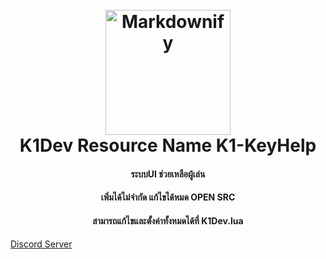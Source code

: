
<h1 align="center">
  <br>
  <a href="https://discord.gg/n7htcQj6sU"><img src="https://cdn.discordapp.com/attachments/928898439876587591/957889947031994379/codeinglogo-01.png" alt="Markdownify" width="200"></a>
  <br>
  K1Dev Resource Name K1-KeyHelp
  <br>
</h1>

<h4 align="center">ระบบUI ช่วยเหลือผู้เล่น </h4>
<h4 align="center">เพิ่มได้ไม่จำกัด แก้ไขได้หมด OPEN SRC </h4>
<h4 align="center">สามารถแก้ไขและตั้งค่าทั้งหมดได้ที่ K1Dev.lua </h4>


  <a href="https://discord.gg/n7htcQj6sU">
    <p>Discord Server </p>
  </a>
</p>

